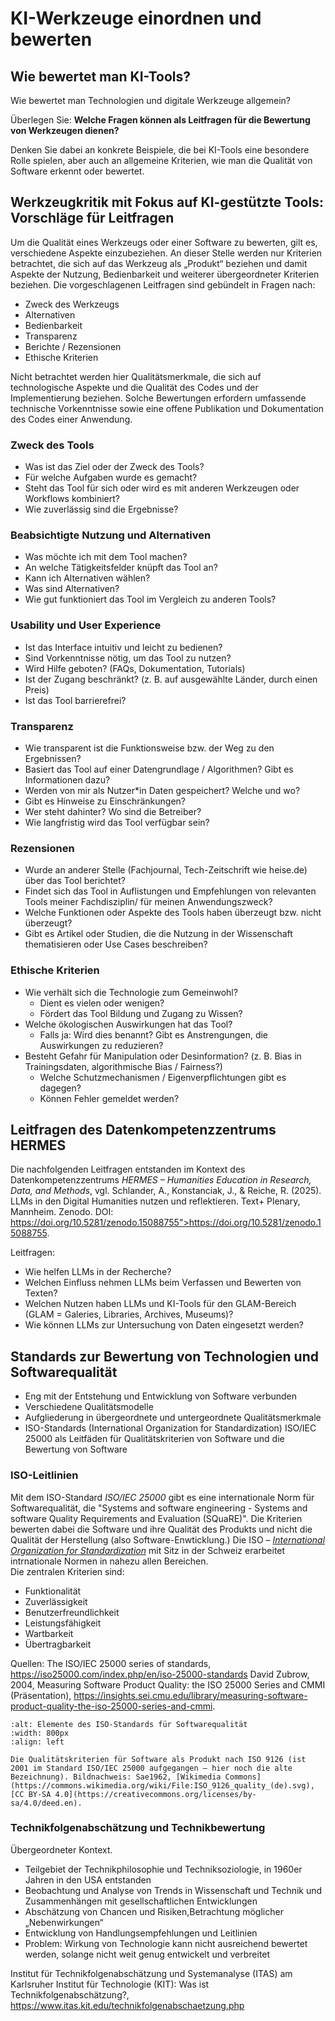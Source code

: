 # KI-Werkzeuge einordnen und bewerten

## Wie bewertet man KI-Tools? 

Wie bewertet man Technologien und digitale Werkzeuge allgemein?

Überlegen Sie: **Welche Fragen können als Leitfragen für die Bewertung von Werkzeugen dienen?**

Denken Sie dabei an konkrete Beispiele, die bei KI-Tools eine besondere Rolle spielen, aber auch an allgemeine Kriterien, wie man die Qualität von Software erkennt oder bewertet.

## Werkzeugkritik mit Fokus auf KI-gestützte Tools: Vorschläge für Leitfragen

Um die Qualität eines Werkzeugs oder einer Software zu bewerten, gilt es, verschiedene Aspekte einzubeziehen. An dieser Stelle werden nur Kriterien betrachtet, die sich auf das Werkzeug als „Produkt“ beziehen und damit Aspekte der Nutzung, Bedienbarkeit und weiterer übergeordneter Kriterien beziehen. Die vorgeschlagenen Leitfragen sind gebündelt in Fragen nach:
- Zweck des Werkzeugs
- Alternativen
- Bedienbarkeit
- Transparenz
- Berichte / Rezensionen
- Ethische Kriterien 

Nicht betrachtet werden hier Qualitätsmerkmale, die sich auf technologische Aspekte und die Qualität des Codes und der Implementierung beziehen. Solche Bewertungen erfordern umfassende technische Vorkenntnisse sowie eine offene Publikation und Dokumentation des Codes einer Anwendung.

### Zweck des Tools

- Was ist das Ziel oder der Zweck des Tools? 
- Für welche Aufgaben wurde es gemacht?
- Steht das Tool für sich oder wird es mit anderen Werkzeugen oder Workflows kombiniert?
- Wie zuverlässig sind die Ergebnisse?


### Beabsichtigte Nutzung und Alternativen

- Was möchte ich mit dem Tool machen?
- An welche Tätigkeitsfelder knüpft das Tool an?
- Kann ich Alternativen wählen?
- Was sind Alternativen?
- Wie gut funktioniert das Tool im Vergleich zu anderen Tools?


### Usability und User Experience

- Ist das Interface intuitiv und leicht zu bedienen?
- Sind Vorkenntnisse nötig, um das Tool zu nutzen?
- Wird Hilfe geboten? (FAQs, Dokumentation, Tutorials)
- Ist der Zugang beschränkt? (z. B. auf ausgewählte Länder, durch einen Preis)
- Ist das Tool barrierefrei?


### Transparenz

- Wie transparent ist die Funktionsweise bzw. der Weg zu den Ergebnissen?
- Basiert das Tool auf einer Datengrundlage / Algorithmen? Gibt es Informationen dazu?
- Werden von mir als Nutzer*in Daten gespeichert? Welche und wo?
- Gibt es Hinweise zu Einschränkungen?
- Wer steht dahinter? Wo sind die Betreiber?
- Wie langfristig wird das Tool verfügbar sein?


### Rezensionen

- Wurde an anderer Stelle (Fachjournal, Tech-Zeitschrift wie heise.de) über das Tool berichtet?
- Findet sich das Tool in Auflistungen und Empfehlungen von relevanten Tools meiner Fachdisziplin/ für meinen Anwendungszweck?
- Welche Funktionen oder Aspekte des Tools haben überzeugt bzw. nicht überzeugt?
- Gibt es Artikel oder Studien, die die Nutzung in der Wissenschaft thematisieren oder Use Cases beschreiben?


### Ethische Kriterien

- Wie verhält sich die Technologie zum Gemeinwohl? 
    - Dient es vielen oder wenigen?
    - Fördert das Tool Bildung und Zugang zu Wissen?
- Welche ökologischen Auswirkungen hat das Tool?
    - Falls ja: Wird dies benannt? Gibt es Anstrengungen, die Auswirkungen zu reduzieren?
- Besteht Gefahr für Manipulation oder Desinformation? (z. B. Bias in Trainingsdaten, algorithmische Bias / Fairness?)
    - Welche Schutzmechanismen / Eigenverpflichtungen gibt es dagegen?
    - Können Fehler gemeldet werden?


## Leitfragen des Datenkompetenzzentrums HERMES

Die nachfolgenden Leitfragen entstanden im Kontext des Datenkompetenzzentrums *HERMES – Humanities Education in Research, Data, and Methods*, vgl. Schlander, A., Konstanciak, J., & Reiche, R. (2025). LLMs in den Digital Humanities nutzen und reflektieren. Text+ Plenary, Mannheim. Zenodo. DOI: https://doi.org/10.5281/zenodo.15088755">https://doi.org/10.5281/zenodo.15088755.

Leitfragen: 
- Wie helfen LLMs in der Recherche?
- Welchen Einfluss nehmen LLMs beim Verfassen und Bewerten von Texten?
- Welchen Nutzen haben LLMs und KI-Tools für den GLAM-Bereich (GLAM = Galeries, Libraries, Archives, Museums)?
- Wie können LLMs zur Untersuchung von Daten eingesetzt werden?


## Standards zur Bewertung von Technologien und Softwarequalität 

- Eng mit der Entstehung und Entwicklung  von Software verbunden
- Verschiedene Qualitätsmodelle
- Aufgliederung in übergeordnete und untergeordnete Qualitätsmerkmale
- ISO-Standards (International Organization for Standardization) ISO/IEC 25000 als Leitfäden für Qualitätskriterien von Software und die Bewertung von Software


### ISO-Leitlinien

Mit dem ISO-Standard *ISO/IEC 25000* gibt es eine internationale Norm für Softwarequalität, die "Systems and software engineering - Systems and software Quality Requirements and Evaluation (SQuaRE)". Die Kriterien bewerten dabei die Software und ihre Qualität des Produkts und nicht die Qualität der Herstellung (also Software-Enwticklung.) Die ISO – *[International Organization for Standardization](https://www.iso.org/about)*  mit Sitz in der Schweiz erarbeitet intrnationale Normen in nahezu allen Bereichen.  
Die zentralen Kriterien sind:
- Funktionalität
- Zuverlässigkeit
- Benutzerfreundlichkeit
- Leistungsfähigkeit
- Wartbarkeit
- Übertragbarkeit

Quellen: 
The ISO/IEC 25000 series of standards, https://iso25000.com/index.php/en/iso-25000-standards
David Zubrow, 2004, Measuring Software Product Quality: the ISO 25000 Series and CMMI (Präsentation), https://insights.sei.cmu.edu/library/measuring-software-product-quality-the-iso-25000-series-and-cmmi.

```{figure} ../img/iso-standard-9126.png
:alt: Elemente des ISO-Standards für Softwarequalität
:width: 800px
:align: left

Die Qualitätskriterien für Software als Produkt nach ISO 9126 (ist 2001 im Standard ISO/IEC 25000 aufgegangen – hier noch die alte Bezeichnung). Bildnachweis: Sae1962, [Wikimedia Commons](https://commons.wikimedia.org/wiki/File:ISO_9126_quality_(de).svg), [CC BY-SA 4.0](https://creativecommons.org/licenses/by-sa/4.0/deed.en). 
```


### Technikfolgenabschätzung und Technikbewertung

Übergeordneter Kontext. 

- Teilgebiet der Technikphilosophie und Techniksoziologie, in 1960er Jahren in den USA entstanden
- Beobachtung und Analyse von Trends in Wissenschaft und Technik und Zusammenhängen mit gesellschaftlichen Entwicklungen
- Abschätzung von Chancen und Risiken,Betrachtung möglicher „Nebenwirkungen“
- Entwicklung von Handlungsempfehlungen und Leitlinien
- Problem: Wirkung von Technologie kann nicht ausreichend bewertet werden, solange nicht weit genug entwickelt und verbreitet

Institut für Technikfolgen­abschätzung und System­analyse (ITAS) am Karlsruher Institut für Technologie (KIT): 
Was ist Technikfolgenabschätzung?, https://www.itas.kit.edu/technikfolgenabschaetzung.php

